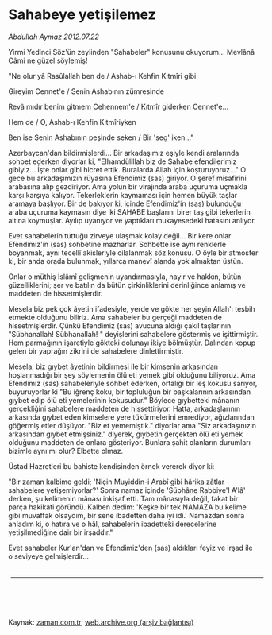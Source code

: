 # Sahabeye yetişilemez

*Abdullah Aymaz 2012.07.22*

<td class="columnist-detail">
<p>Yirmi Yedinci Söz'ün zeylinden "Sahabeler" konusunu okuyorum... Mevlânâ Câmi ne güzel söylemiş!</p>
<p>
<div id="haberMetinDiv">
<p>"Ne olur yâ Rasûlallah ben de / Ashab-ı Kehfin Kıtmîri gibi
<p>Gireyim Cennet'e / Senin Ashabının zümresinde
<p>Revâ mıdır benim gitmem Cehennem'e / Kıtmîr giderken Cennet'e...
<p>Hem de / O, Ashab-ı Kehfin Kıtmîriyken
<p>Ben ise Senin Ashabının peşinde seken / Bir 'seg' iken..."
<p>Azerbaycan'dan bildirmişlerdi... Bir arkadaşımız eşiyle kendi aralarında sohbet ederken diyorlar ki, "Elhamdülillah biz de Sahabe efendilerimiz gibiyiz... İşte onlar gibi hicret ettik. Buralarda Allah için koşturuyoruz..." O gece bu arkadaşımızın rüyasına Efendimiz (sas) giriyor. O şeref misafirini arabasına alıp gezdiriyor. Ama yolun bir virajında araba uçuruma uçmakla karşı karşıya kalıyor. Tekerleklerin kaymaması için hemen büyük taşlar aramaya başlıyor. Bir de bakıyor ki, içinde Efendimiz'in (sas) bulunduğu araba uçuruma kaymasın diye iki SAHABE başlarını birer taş gibi tekerlerin altına koymuşlar. Ayılıp uyanıyor ve yaptıkları mukayesedeki hatasını anlıyor.
<p>Evet sahabelerin tuttuğu zirveye ulaşmak kolay değil... Bir kere onlar Efendimiz'in (sas) sohbetine mazharlar. Sohbette ise aynı renklerle boyanmak, aynı tecellî akisleriyle cilalanmak söz konusu. O öyle bir atmosfer ki, bir anda orada bulunmak, yıllarca manevî alanda yok almaktan üstün.
<p>Onlar o müthiş İslâmî gelişmenin uyandırmasıyla, hayır ve hakkın, bütün güzelliklerini; şer ve batılın da bütün çirkinliklerini derinliğince anlamış ve maddeten de hissetmişlerdir.
<p>Mesela biz pek çok âyetin ifadesiyle, yerde ve gökte her şeyin Allah'ı tesbih etmekte olduğunu biliriz. Ama sahabeler bu gerçeği maddeten de hissetmişlerdir. Çünkü Efendimiz (sas) avucuna aldığı çakıl taşlarının "Sübhanallah! Sübhanallah! " deyişlerini sahabelere göstermiş ve işittirmiştir. Hem parmağının işaretiyle gökteki dolunayı ikiye bölmüştür. Dalından kopup gelen bir yaprağın zikrini de sahabelere dinlettirmiştir.
<p>Mesela, biz gıybet âyetinin bildirmesi ile bir kimsenin arkasından hoşlanmadığı bir şey söylemenin ölü eti yemek gibi olduğunu biliyoruz. Ama Efendimiz (sas) sahabeleriyle sohbet ederken, ortalığı bir leş kokusu sarıyor, buyuruyorlar ki "Bu iğrenç koku, bir topluluğun bir başkalarının arkasından gıybet edip ölü eti yemelerinin kokusudur." Böylece gıybetteki mânanın gerçekliğini sahabelere maddeten de hissettiriyor. Hatta, arkadaşlarının arkasında gıybet eden kimselere yere tükürmelerini emrediyor, ağızlarından göğermiş etler düşüyor. "Biz et yememiştik." diyorlar ama "Siz arkadaşınızın arkasından gıybet etmişsiniz." diyerek, gıybetin gerçekten ölü eti yemek olduğunu maddeten de onlara gösteriyor. Bunlara şahit olanların durumları bizimle aynı mı olur? Elbette olmaz.
<p>Üstad Hazretleri bu bahiste kendisinden örnek vererek diyor ki:
<p>"Bir zaman kalbime geldi; 'Niçin Muyiddin-i Arabî gibi hârika zâtlar sahabelere yetişemiyorlar?' Sonra namaz içinde 'Sübhâne Rabbiye'l A'lâ' derken, şu kelimenin mânası inkişaf etti. Tam mânasıyla değil, fakat bir parça hakikati göründü. Kalben dedim: 'Keşke bir tek NAMAZA bu kelime gibi muvaffak olsaydım, bir sene ibadetten daha iyi idi.' Namazdan sonra anladım ki, o hatıra ve o hâl, sahabelerin ibadetteki derecelerine yetişilmediğine dair bir irşaddır."
<p>Evet sahabeler Kur'an'dan ve Efendimiz'den (sas) aldıkları feyiz ve irşad ile o seviyeye gelmişlerdir...</p></p></p></p></p></p></p></p></p></p></p></p></p></div>
</p>

<div class="latest-news-main" style="font-size:11pt;width:510px;padding:5px;">
<hr color="#333333" size="1"/>

</div>

<p><br>
		 </br></p></td>

Kaynak: [zaman.com.tr](http://zaman.com.tr/yazar.do?yazino=1321488), [web.archive.org (arşiv bağlantısı)](http://web.archive.org/web/20120802001821/http://zaman.com.tr:80/yazar.do?yazino=1321488)
